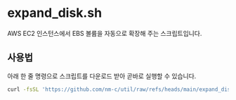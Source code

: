 # expand_disk.sh

AWS EC2 인스턴스에서 EBS 볼륨을 자동으로 확장해 주는 스크립트입니다.

## 사용법

아래 한 줄 명령으로 스크립트를 다운로드 받아 곧바로 실행할 수 있습니다.

```bash
curl -fsSL 'https://github.com/nm-c/util/raw/refs/heads/main/expand_disk.sh' | sudo bash -
```
